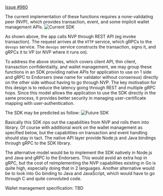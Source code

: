 [Issue #960](https://github.com/hyperledger/fabric/issues/960)

The current implementation of these functions requires a none-validating peer (NVP), which provides transaction, event, and some implicit wallet management APIs. 
![Current SDK](https://github.com/hyperledger/fabric/blob/master/docs/wiki-images/sdk-current.png)

As shown above, the app calls NVP through REST API (eg invoke transaction). The request arrives at the `HTTP` service, which gRPCs to the `devops` service. The `devops` service constructs the transaction, signs it, and gRPCs it to VP (or NVP where it runs on).

To address the above stories, which covers client API, thin client, transaction confidentiality, and wallet management, we may group these functions in an SDK providing native APIs for application to use on 1 side and gRPC to Endorsers (new name for validator without consensus) directly on the other side without having to go through NVP. The key motivation for this design is to reduce the latency going through REST and multiple gRPC hops. Since this model allows the application to use the SDK directly in the same process, it provides better security in managing user-certificate mapping with user-authentication.

The SDK may be predicted as follow:
![Future SDK](https://github.com/hyperledger/fabric/blob/master/docs/wiki-images/sdk-future.png)

Basically this SDK rips out the capabilities from NVP and rolls them into library. Of course with additional work on the wallet management as specified below, but the capabilities on transaction and event handling should stay in tact. The native API layer provide Node.js and Java bindings through gRPC to the SDK library.

The alternative model would be to implement the SDK natively in Node.js and Java and gRPC to the Endorsers. This would avoid an extra hop in gRPC, but the cost of reimplementing the NVP capabilities existing in Go is quite high, especially doing that in 2 languages. Another alternative would be to look into Go binding to Java and JavaScript, which would have to go through C and quite convoluted code.

Wallet management specification:
TBD